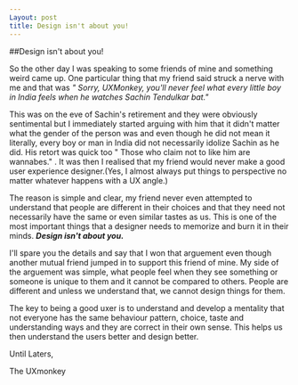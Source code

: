 ```yaml
---
Layout: post
title: Design isn't about you!
---
```


##Design isn't about you!

So the other day I was speaking to some friends of mine and something weird came up. One particular thing that my friend said struck a nerve with me and that was *" Sorry, UXMonkey, you'll never feel what every little boy in India feels when he watches Sachin Tendulkar bat."*

This was on the eve of Sachin's retirement and they were obviously sentimental but I immediately started arguing with him that it didn't matter what the gender of the person was and even though he did not mean it literally, every boy or man in India did not necessarily idolize Sachin as he did. His retort was quick too " Those who claim not to like him are wannabes." . It was then I realised that my friend would never make a good user experience designer.(Yes, I almost always put things to perspective no matter whatever happens with a UX angle.)

The reason is simple and clear, my friend never even attempted to understand that people are different in their choices and  that they need not necessarily have the same or even similar tastes as us. This is one of the most important things that a designer needs to memorize and burn it in their minds. ***Design isn't about you.***

I'll spare you the details and say that I won that arguement even though another mutual friend jumped in to support this friend of mine. My side of the arguement was simple, what people feel when they see something or someone is unique to them and it cannot be compared to others. People are different and unless we understand that, we cannot design things for them.

The key to being a good uxer is to understand and develop a mentality that not everyone has the same behaviour pattern, choice, taste and understanding ways and they are correct in their own sense. This helps us then understand the users better and design better.

Until Laters,

The UXmonkey

